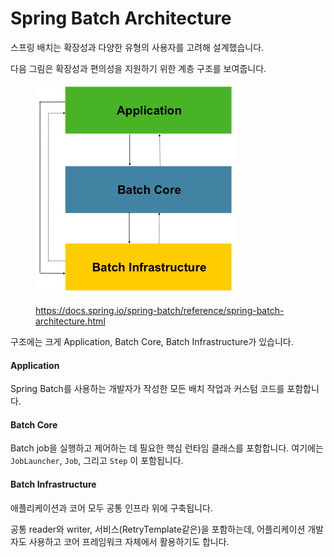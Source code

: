 # Spring Batch Architecture

스프링 배치는 확장성과 다양한 유형의 사용자를 고려해 설계했습니다.

다음 그림은 확장성과 편의성을 지원하기 위한 계층 구조를 보여줍니다.

<figure><img src="../.gitbook/assets/image (1) (1) (1).png" alt=""><figcaption><p><a href="https://docs.spring.io/spring-batch/reference/spring-batch-architecture.html">https://docs.spring.io/spring-batch/reference/spring-batch-architecture.html</a></p></figcaption></figure>

구조에는 크게 Application, Batch Core, Batch Infrastructure가 있습니다.

#### Application

Spring Batch를 사용하는 개발자가 작성한 모든 배치 작업과 커스텀 코드를 포함합니다.

#### Batch Core

Batch job을 실행하고 제어하는 데 필요한 핵심 런타임 클래스를 포함합니다. 여기에는`JobLauncher`, `Job`, 그리고 `Step` 이 포함됩니다.

#### Batch Infrastructure

애플리케이션과 코어 모두 공통 인프라 위에 구축됩니다.

공통 reader와 writer, 서비스(RetryTemplate같은)을 포함하는데, 어플리케이션 개발자도 사용하고 코어 프레임워크 자체에서 활용하기도 합니다.
